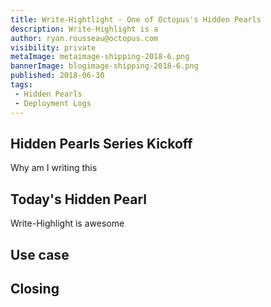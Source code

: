 ```yaml
---
title: Write-Hightlight - One of Octopus's Hidden Pearls
description: Write-Highlight is a 
author: ryan.rousseau@octopus.com
visibility: private
metaImage: metaimage-shipping-2018-6.png
bannerImage: blogimage-shipping-2018-6.png
published: 2018-06-30
tags:
 - Hidden Pearls
 - Deployment Logs
---
```


## Hidden Pearls Series Kickoff

Why am I writing this

## Today's Hidden Pearl

Write-Highlight is awesome

## Use case

## Closing